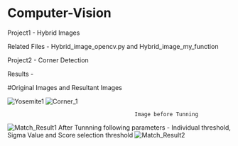 # Computer-Vision
Project1 - Hybrid Images 

Related Files - Hybrid_image_opencv.py and Hybrid_image_my_function

Project2 - Corner Detection 

Results - 

#Original Images and Resultant Images

![Yosemite1](https://user-images.githubusercontent.com/50337861/80893150-12170f80-8c8d-11ea-9d94-7ffac50a2d20.jpg)
![Corner_1](https://user-images.githubusercontent.com/50337861/80893155-15aa9680-8c8d-11ea-827f-7623d2e13cb0.JPG)

                                            Image before Tunning
![Match_Result1](https://user-images.githubusercontent.com/50337861/80893165-2d821a80-8c8d-11ea-8c96-45ce9b6911a2.JPG)
                                        After Tunnning following parameters - 
                            Individual threshold, Sigma Value and Score selection threshold 
![Match_Result2](https://user-images.githubusercontent.com/50337861/80893164-2d821a80-8c8d-11ea-8269-0179f239cae4.JPG)

